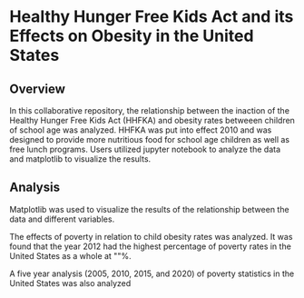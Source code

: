 # Healthy Hunger Free Kids Act and its Effects on Obesity in the United States 

## Overview
In this collaborative repository, the relationship between the inaction of the Healthy Hunger Free Kids Act (HHFKA) and obesity rates betweeen children of school age was analyzed. HHFKA was put into effect 2010 and was designed to provide more nutritious food for school age children as well as free lunch programs. Users utilized jupyter notebook to analyze the data and matplotlib to visualize the results. 

## Analysis

Matplotlib was used to visualize the results of the relationship between the data and different variables. 

The effects of poverty in relation to child obesity rates was analyzed. It was found that the year 2012 had the highest percentage of poverty rates in the United States as a whole at ""%.

A five year analysis (2005, 2010, 2015, and 2020) of poverty statistics in the United States was also analyzed 